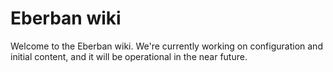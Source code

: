 # Eberban wiki

Welcome to the Eberban wiki.
We're currently working on configuration and initial content, and it will be operational in the near future.
